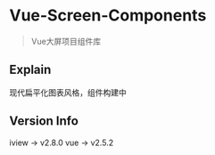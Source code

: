 # Vue-Screen-Components

> Vue大屏项目组件库

## Explain

现代扁平化图表风格，组件构建中

## Version Info

iview -> v2.8.0
vue -> v2.5.2

